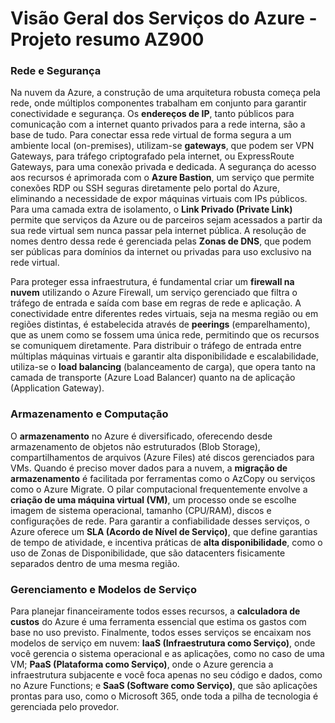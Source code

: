 # Visão Geral dos Serviços do Azure - Projeto resumo AZ900

### Rede e Segurança

Na nuvem da Azure, a construção de uma arquitetura robusta começa pela rede, onde múltiplos componentes trabalham em conjunto para garantir conectividade e segurança. Os **endereços de IP**, tanto públicos para comunicação com a internet quanto privados para a rede interna, são a base de tudo. Para conectar essa rede virtual de forma segura a um ambiente local (on-premises), utilizam-se **gateways**, que podem ser VPN Gateways, para tráfego criptografado pela internet, ou ExpressRoute Gateways, para uma conexão privada e dedicada. A segurança do acesso aos recursos é aprimorada com o **Azure Bastion**, um serviço que permite conexões RDP ou SSH seguras diretamente pelo portal do Azure, eliminando a necessidade de expor máquinas virtuais com IPs públicos. Para uma camada extra de isolamento, o **Link Privado (Private Link)** permite que serviços da Azure ou de parceiros sejam acessados a partir da sua rede virtual sem nunca passar pela internet pública. A resolução de nomes dentro dessa rede é gerenciada pelas **Zonas de DNS**, que podem ser públicas para domínios da internet ou privadas para uso exclusivo na rede virtual.

Para proteger essa infraestrutura, é fundamental criar um **firewall na nuvem** utilizando o Azure Firewall, um serviço gerenciado que filtra o tráfego de entrada e saída com base em regras de rede e aplicação. A conectividade entre diferentes redes virtuais, seja na mesma região ou em regiões distintas, é estabelecida através de **peerings** (emparelhamento), que as unem como se fossem uma única rede, permitindo que os recursos se comuniquem diretamente. Para distribuir o tráfego de entrada entre múltiplas máquinas virtuais e garantir alta disponibilidade e escalabilidade, utiliza-se o **load balancing** (balanceamento de carga), que opera tanto na camada de transporte (Azure Load Balancer) quanto na de aplicação (Application Gateway).

### Armazenamento e Computação

O **armazenamento** no Azure é diversificado, oferecendo desde armazenamento de objetos não estruturados (Blob Storage), compartilhamentos de arquivos (Azure Files) até discos gerenciados para VMs. Quando é preciso mover dados para a nuvem, a **migração de armazenamento** é facilitada por ferramentas como o AzCopy ou serviços como o Azure Migrate. O pilar computacional frequentemente envolve a **criação de uma máquina virtual (VM)**, um processo onde se escolhe imagem de sistema operacional, tamanho (CPU/RAM), discos e configurações de rede. Para garantir a confiabilidade desses serviços, o Azure oferece um **SLA (Acordo de Nível de Serviço)**, que define garantias de tempo de atividade, e incentiva práticas de **alta disponibilidade**, como o uso de Zonas de Disponibilidade, que são datacenters fisicamente separados dentro de uma mesma região.

### Gerenciamento e Modelos de Serviço

Para planejar financeiramente todos esses recursos, a **calculadora de custos** do Azure é uma ferramenta essencial que estima os gastos com base no uso previsto. Finalmente, todos esses serviços se encaixam nos modelos de serviço em nuvem: **IaaS (Infraestrutura como Serviço)**, onde você gerencia o sistema operacional e as aplicações, como no caso de uma VM; **PaaS (Plataforma como Serviço)**, onde o Azure gerencia a infraestrutura subjacente e você foca apenas no seu código e dados, como no Azure Functions; e **SaaS (Software como Serviço)**, que são aplicações prontas para uso, como o Microsoft 365, onde toda a pilha de tecnologia é gerenciada pelo provedor.
